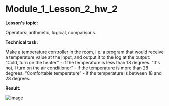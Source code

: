 # Module_1_Lesson_2_hw_2
**Lesson's topic:**

Operators: arithmetic, logical, comparisons.

**Technical task:**

Make a temperature controller in the room, i.e. a program that would receive a temperature value at the input, and output it to the log at the output:
“Cold, turn on the heater” - if the temperature is less than 18 degrees.
“It's hot, I turn on the air conditioner” - if the temperature is more than 28 degrees.
“Comfortable temperature” - if the temperature is between 18 and 28 degrees.

**Result:**

![image](https://github.com/vdcast/Module_1_Lesson_2_hw_2/assets/108469609/b2d545af-d5ec-42c7-ba59-e869bf611aee)
